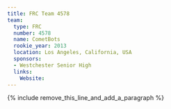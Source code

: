 ```yaml
---
title: FRC Team 4578
team:
  type: FRC
  number: 4578
  name: CometBots
  rookie_year: 2013
  location: Los Angeles, California, USA
  sponsors:
  - Westchester Senior High
  links:
    Website:
---
```


{% include remove_this_line_and_add_a_paragraph %}
